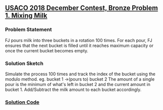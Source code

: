## [USACO 2018 December Contest, Bronze Problem 1. Mixing Milk](https://usaco.org/index.php?page=viewproblem2&cpid=855)

### Problem Statement
FJ pours milk into three buckets in a rotation 100 times. For each pour, FJ ensures that the next bucket is filled until it reaches maximum capacity or once the current bucket becomes empty.

### Solution Sketch
Simulate the process 100 times and track the index of the bucket using the modulo method.
eg. bucket 1 ->(pours to) bucket 2
The amount of a single pour is the minimum of what's left in bucket 2 and the current amount in bucket 1.
Add/Subtract the milk amount to each bucket accordingly.

### [Solution Code](./2018-2019/dec1.cpp)
